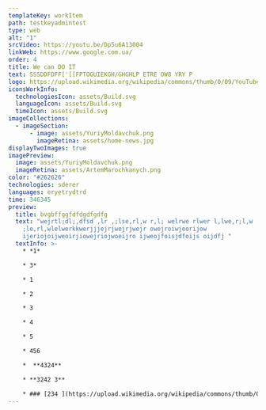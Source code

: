 ```yaml
---
templateKey: workItem
path: testkeyadmintest
type: web
alt: "1"
srcVideo: https://youtu.be/Dp5u6A13004
linkWeb: https://www.google.com.ua/
order: 4
title: We can DO IT
text: SSSDDFDFF['[[FPTOGUIEKGH/GHGHLP ETRE OW8 YRY P
logo: https://upload.wikimedia.org/wikipedia/commons/thumb/0/09/YouTube_full-color_icon_%282017%29.svg/2560px-YouTube_full-color_icon_%282017%29.svg.png
iconsWorkInfo:
  technologiesIcon: assets/Build.svg
  languageIcon: assets/Build.svg
  timeIcon: assets/Build.svg
imageCollections:
  - imageSection:
      - image: assets/YuriyMoldavchuk.png
        imageRetina: assets/home-news.jpg
displayTwoImages: true
imagePreview:
  image: assets/YuriyMoldavchuk.png
  imageRetina: assets/ArtemMarochkanych.png
color: "#262626"
technologies: sderer
languages: eryetrydtrd
time: 346345
preview:
  title: bvgbffggfdfdgdfgdfg
  text: "wejrtl;dl;,dfsd ,lr ,;lse,rl,w r,l; welrwe rlwer l,lwe,r;l,w
    ;le,rl,wlelwerkkwerjjjejrjwejrjwejr owejroiwjeorijow
    ijeriojoijweoirjiowejriojwoeijro ijweojfoisjdfoijs oijdfj "
  textInfo: >-
    * *1*  

    * 3* 

    * 1

    * 2

    * 3

    * 4

    * 5

    * 456

    *  **4324** 

    * **3242 3**

    * ### [234 ](https://upload.wikimedia.org/wikipedia/commons/thumb/0/09/YouTube_full-color_icon_%282017%29.svg/2560px-YouTube_full-color_icon_%282017%29.svg.png)
---
```

